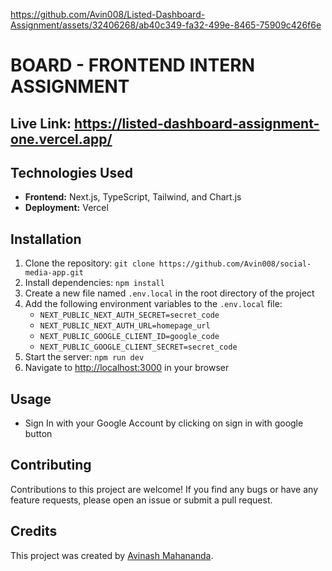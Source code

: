 

https://github.com/Avin008/Listed-Dashboard-Assignment/assets/32406268/ab40c349-fa32-499e-8465-75909c426f6e

<body>
  <h1>BOARD - FRONTEND INTERN ASSIGNMENT</h1>

  <h2>Live Link: <a href="https://listed-dashboard-assignment-one.vercel.app">https://listed-dashboard-assignment-one.vercel.app/</a></h2>
  
  <h2>Technologies Used</h2>
  <ul>
    <li><strong>Frontend:</strong> Next.js, TypeScript, Tailwind, and Chart.js</li>
    <li><strong>Deployment:</strong> Vercel</li>
  </ul>

  <h2>Installation</h2>
  <ol>
    <li>Clone the repository: <code>git clone https://github.com/Avin008/social-media-app.git</code></li>
    <li>Install dependencies: <code>npm install</code></li>
    <li>Create a new file named <code>.env.local</code> in the root directory of the project</li>
    <li>Add the following environment variables to the <code>.env.local</code> file:
      <ul>
        <li><code>NEXT_PUBLIC_NEXT_AUTH_SECRET=secret_code</code></li>
        <li><code>NEXT_PUBLIC_NEXT_AUTH_URL=homepage_url</code></li>
        <li><code>NEXT_PUBLIC_GOOGLE_CLIENT_ID=google_code</code></li>
        <li><code>NEXT_PUBLIC_GOOGLE_CLIENT_SECRET=secret_code</code></li>
      </ul>
    </li>
    <li>Start the server: <code>npm run dev</code></li>
    <li>Navigate to <a href="http://localhost:3000">http://localhost:3000</a> in your browser</li>
  </ol>

  <h2>Usage</h2>
  <ul>
    <li>Sign In with your Google Account by clicking on sign in with google button</li>
  </ul>

  <h2>Contributing</h2>
  <p>Contributions to this project are welcome! If you find any bugs or have any feature requests, please open an issue or submit a pull request.</p>

  <h2>Credits</h2>
  <p>This project was created by <a href="https://github.com/Avin008">Avinash Mahananda</a>.</p>

